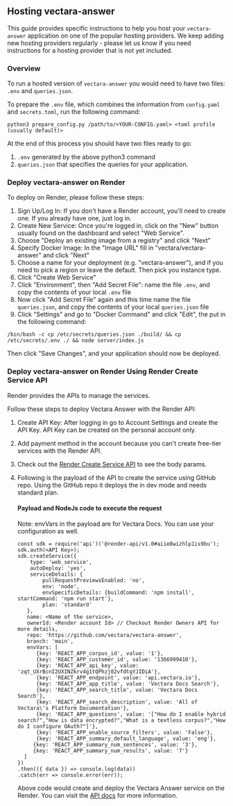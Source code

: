## Hosting vectara-answer

This guide provides specific instructions to help you host your `vectara-answer` application on one of the popular hosting providers.
We keep adding new hosting providers regularly - please let us know if you need instructions for a hosting provider that is not yet included.

### Overview

To run a hosted version of `vectara-answer` you would need to have two files: `.env` and `queries.json`.

To prepare the `.env` file, which combines the information from `config.yaml` and `secrets.toml`, run the following command:

`python3 prepare_config.py /path/to/<YOUR-CONFIG.yaml> <toml profile (usually default)>`

At the end of this process you should have two files ready to go:
1. `.env` generated by the above python3 command
2. `queries.json` that specifies the queries for your application.

### Deploy vectara-answer on Render

To deploy on Render, please follow these steps:

1. Sign Up/Log In: If you don't have a Render account, you'll need to create one. If you already have one, just log in.
2. Create New Service: Once you're logged in, click on the "New" button usually found on the dashboard and select "Web Service".
3. Choose "Deploy an existing image from a registry" and click "Next"
4. Specify Docker Image: In the "Image URL" fill in "vectara/vectara-answer" and click "Next"
5. Choose a name for your deployment (e.g. "vectara-answer"), and if you need to pick a region or leave the default. Then pick you instance type.
6. Click "Create Web Service"
7. Click "Environment", then "Add Secret File": name the file `.env`, and copy the contents of your local `.env` file
8. Now click "Add Secret File" again and this time name the file `queries.json`, and copy the contents of your local `queries.json` file
9. Click "Settings" and go to "Docker Command" and click "Edit", the put in the following command: 

`/bin/bash -c cp /etc/secrets/queries.json ./build/ && cp /etc/secrets/.env ./ && node server/index.js`

Then click "Save Changes", and your application should now be deployed.

### Deploy vectara-answer on Render Using Render Create Service API

Render provides the APIs to manage the services.

Follow these steps to deploy Vectara Answer with the Render API:

1. Create API Key: After logging in go to Account Settings and create the API Key. API Key can be created on the personal account only.
2. Add payment method in the account because you can't create free-tier services with the Render API.
3. Check out the [Render Create Service API](https://api-docs.render.com/reference/create-service) to see the body params.
4. Following is the payload of the API to create the service using GitHub repo. Using the GitHub repo it deploys the in dev mode and needs standard plan.
    #### Payload and NodeJs code to execute the request
   Note: envVars in the payload are for Vectara Docs. You can use your configuration as well.

    ```
    const sdk = require('api')('@render-api/v1.0#aiie8wizhlp1is9bu');
    sdk.auth(<API Key>);
    sdk.createService({
        type: 'web_service',
        autoDeploy: 'yes',
        serviceDetails: {
            pullRequestPreviewsEnabled: 'no',
            env: 'node',
            envSpecificDetails: {buildCommand: 'npm install', startCommand: 'npm run start'},
            plan: 'standard'
       },
       name: <Name of the service>,
       ownerId: <Render account Id> // Checkout Render Owners API for more details,
       repo: 'https://github.com/vectara/vectara-answer',
       branch: 'main',
       envVars: [
          {key: 'REACT_APP_corpus_id', value: '1'},
          {key: 'REACT_APP_customer_id', value: '1366999410'},
          {key: 'REACT_APP_api_key', value: 'zqt_UXrBcnI2UXINZkrv4g1tQPhzj02vfdtqYJIDiA'},
          {key: 'REACT_APP_endpoint', value: 'api.vectara.io'},
          {key: 'REACT_APP_app_title', value: 'Vectara Docs Search'},
          {key: 'REACT_APP_search_title', value: 'Vectara Docs Search'},
          {key: 'REACT_APP_search_description', value: 'All of Vectara\'s Platform Documentation'},
          {key: 'REACT_APP_questions', value: '["How do I enable hybrid search?","How is data encrypted?","What is a textless corpus?","How do I configure OAuth?"]'},
          {key: 'REACT_APP_enable_source_filters', value: 'False'},
          {key: 'REACT_APP_summary_default_language', value: 'eng'},
         {key: 'REACT_APP_summary_num_sentences', value: '3'},
         {key: 'REACT_APP_summary_num_results', value: '7'}
      ]
    })
   .then(({ data }) => console.log(data))
   .catch(err => console.error(err));
    ```
   Above code would create and deploy the Vectara Answer service on the Render. You can visit the [API docs](https://api-docs.render.com/reference/introduction) for more information.
